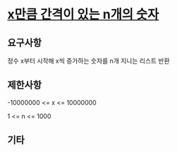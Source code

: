 # [x만큼 간격이 있는 n개의 숫자](https://programmers.co.kr/learn/courses/30/lessons/12954)

## 요구사항

정수 x부터 시작해 x씩 증가하는 숫자를 n개 지니는 리스트 반환

## 제한사항

-10000000 <= x <= 10000000

1 <= n <= 1000

## 기타
